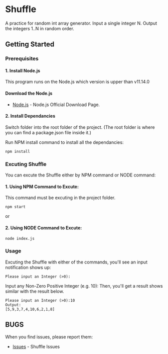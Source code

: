 # Shuffle

A practice for random int array generator.
Input a single integer N. Output the integers 1..N in random order.

## Getting Started

### Prerequisites
#### 1. Install Node.js 
This program runs on the Node.js which version is upper than v11.14.0
#### Download the Node.js
* [Node.js](https://nodejs.org/en/) - Node.js Official Download Page.

#### 2. Install Dependancies
Switch folder into the root folder of the project.
(The root folder is where you can find a package.json file inside it.)

Run NPM install command to install all the dependancies:
```
npm install
```

### Excuting Shuffle
You can excute the Shuffle either by NPM command or NODE command:

#### 1. Using NPM Command to Excute:
This command must be excuting in the project folder.

```
npm start
```

or
#### 2. Using NODE Command to Excute:
```
node index.js
```

### Usage

Excuting the Shuffle with either of the commands, you'll see an input notification shows up:

```
Please input an Integer (>0):
```

Input any Non-Zero Positive Integer (e.g. 10):
Then, you'll get a result shows similar with the result below.

```
Please input an Integer (>0):10
Output:
[5,9,3,7,4,10,6,2,1,8]
```

## BUGS

When you find issues, please report them:
* [Issues](https://github.com/SenjorWhite/shuffle/issues) - Shuffle Issues
